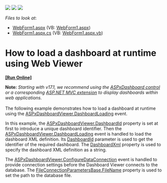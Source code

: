 <!-- default badges list -->
![](https://img.shields.io/endpoint?url=https://codecentral.devexpress.com/api/v1/VersionRange/128580276/13.1.6%2B)
[![](https://img.shields.io/badge/Open_in_DevExpress_Support_Center-FF7200?style=flat-square&logo=DevExpress&logoColor=white)](https://supportcenter.devexpress.com/ticket/details/E4761)
[![](https://img.shields.io/badge/📖_How_to_use_DevExpress_Examples-e9f6fc?style=flat-square)](https://docs.devexpress.com/GeneralInformation/403183)
<!-- default badges end -->
<!-- default file list -->
*Files to look at*:

* [WebForm1.aspx](./CS/Dashboard_DashboardLoading/WebForm1.aspx) (VB: [WebForm1.aspx](./VB/Dashboard_DashboardLoading/WebForm1.aspx))
* [WebForm1.aspx.cs](./CS/Dashboard_DashboardLoading/WebForm1.aspx.cs) (VB: [WebForm1.aspx.vb](./VB/Dashboard_DashboardLoading/WebForm1.aspx.vb))
<!-- default file list end -->
# How to load a dashboard at runtime using Web Viewer
<!-- run online -->
**[[Run Online]](https://codecentral.devexpress.com/e4761)**
<!-- run online end -->


<p><strong>Note:</strong> <em>Starting with v17.1, we recommend using the <a href="https://documentation.devexpress.com/Dashboard/CustomDocument16976.aspx">ASPxDashboard control</a> or a corresponding <a href="https://documentation.devexpress.com/Dashboard/CustomDocument16977.aspx">ASP.NET MVC extension</a> to display dashboards within web applications.<br></em><br>The following example demonstrates how to load a dashboard at runtime using the <a href="http://documentation.devexpress.com/#Dashboard/DevExpressDashboardWebASPxDashboardViewer_DashboardLoadingtopic"><u>ASPxDashboardViewer.DashboardLoading</u></a> event.</p>
<p>In this example, the <a href="http://documentation.devexpress.com/#Dashboard/DevExpressDashboardWebASPxDashboardViewer_DashboardIdtopic"><u>ASPxDashboardViewer.DashboardId</u></a> property is set at first to introduce a unique dashboard identifier. Then the <a href="http://documentation.devexpress.com/#Dashboard/DevExpressDashboardWebASPxDashboardViewer_DashboardLoadingtopic"><u>ASPxDashboardViewer.DashboardLoading</u></a> event is handled to load the dashboard XML definition. Its <a href="http://documentation.devexpress.com/#Dashboard/DevExpressDashboardWebDashboardLoadingEventArgs_DashboardIdtopic"><u>DashboardId</u></a> parameter is used to get the identifier of the required dashboard. The <a href="http://documentation.devexpress.com/#Dashboard/DevExpressDashboardWebDashboardLoadingEventArgs_DashboardXmltopic"><u>DashboardXml</u></a> property is used to specify the dashboard XML definition as a string.</p>
<p>The <a href="http://documentation.devexpress.com/#Dashboard/DevExpressDashboardWebASPxDashboardViewer_ConfigureDataConnectiontopic"><u>ASPxDashboardViewer.ConfigureDataConnection</u></a> event is handled to provide connection settings before the Dashboard Viewer connects to the database. The <a href="http://documentation.devexpress.com/#CoreLibraries/DevExpressDataAccessConnectionParametersFileConnectionParametersBase_FileNametopic"><u>FileConnectionParametersBase.FileName</u></a> property is used to set the path to the database file.</p>

<br/>


